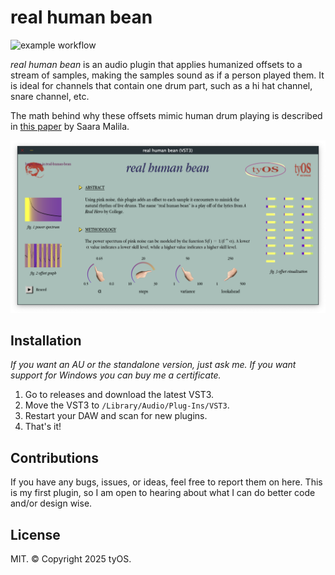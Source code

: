 # real human bean

![example workflow](https://github.com/masonalan/real-human-bean/actions/workflows/release.yml/badge.svg)

*real human bean* is an audio plugin that applies humanized offsets to a stream of samples, making the samples sound as
if a person played them. It is ideal for channels that contain one drum part, such as a hi hat channel, snare channel,
etc.

The math behind why these offsets mimic human drum playing is described in [this
paper](https://helda.helsinki.fi/server/api/core/bitstreams/14c64deb-b17c-41e1-a50e-cad74fa66c75/content) by Saara Malila.

![screenshot 1](assets/ss1.png)

## Installation

*If you want an AU or the standalone version, just ask me. If you want support for Windows you can buy me a
certificate.*

1. Go to releases and download the latest VST3.
2. Move the VST3 to `/Library/Audio/Plug-Ins/VST3`.
3. Restart your DAW and scan for new plugins.
4. That's it!

## Contributions

If you have any bugs, issues, or ideas, feel free to report them on here. This is my first plugin, so I am open to
hearing about what I can do better code and/or design wise.

## License

MIT. © Copyright 2025 tyOS.

